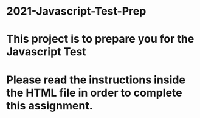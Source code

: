 # 2021-Javascript-Test-Prep
# This project is to prepare you for the Javascript Test
# Please read the instructions inside the HTML file in order to complete this assignment.